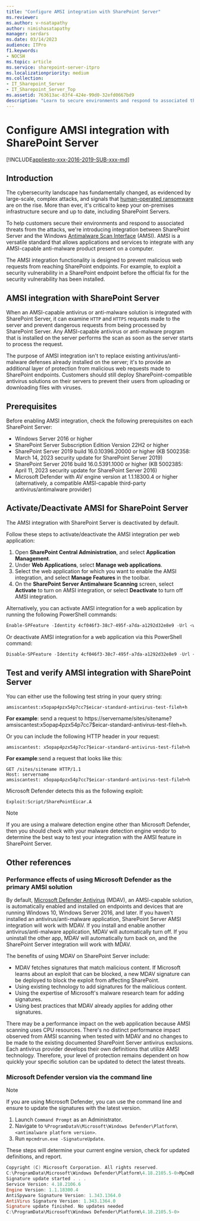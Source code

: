 ```yaml
---
title: "Configure AMSI integration with SharePoint Server"
ms.reviewer: 
ms.author: v-nsatapathy
author: nimishasatapathy
manager: serdars
ms.date: 03/14/2023
audience: ITPro
f1.keywords:
- NOCSH
ms.topic: article
ms.service: sharepoint-server-itpro
ms.localizationpriority: medium
ms.collection:
- IT_Sharepoint_Server
- IT_Sharepoint_Server_Top
ms.assetid: 763613ac-83f4-424e-99d0-32efd0667bd9
description: "Learn to secure environments and respond to associated threats from the attacks through AMSI."
---
```


# Configure AMSI integration with SharePoint Server

[!INCLUDE[appliesto-xxx-2016-2019-SUB-xxx-md](../includes/appliesto-xxx-2016-2019-SUB-xxx-md.md)]

## Introduction

The cybersecurity landscape has fundamentally changed, as evidenced by large-scale, complex attacks, and signals that [human-operated ransomware](/security/compass/human-operated-ransomware) are on the rise. More than ever, it's critical to keep your on-premises infrastructure secure and up to date, including SharePoint Servers. 

To help customers secure their environments and respond to associated threats from the attacks, we're introducing integration between SharePoint Server and the Windows
[Antimalware Scan Interface](/windows/win32/amsi/antimalware-scan-interface-portal) (AMSI). AMSI is a versatile standard that allows applications and services to integrate with any AMSI-capable anti-malware product present on a computer. 

The AMSI integration functionality is designed to prevent malicious web requests from reaching SharePoint endpoints. For example, to exploit a security vulnerability in a SharePoint endpoint before the official fix for the security vulnerability has been installed.

## AMSI integration with SharePoint Server

When an AMSI-capable antivirus or anti-malware solution is integrated with SharePoint Server, it can examine `HTTP` and `HTTPS` requests made to the server and prevent dangerous requests from being processed by SharePoint Server. Any AMSI-capable antivirus or anti-malware program that is installed on the server performs the scan as soon as the server starts to process the request.

The purpose of AMSI integration isn't to replace existing antivirus/anti-malware defenses already installed on the server; it's to provide an additional layer of protection from malicious web requests made to SharePoint endpoints. Customers should still deploy SharePoint-compatible antivirus solutions on their servers to prevent their users from uploading or downloading files with viruses.

## Prerequisites

Before enabling AMSI integration, check the following prerequisites on each SharePoint Server:

- Windows Server 2016 or higher
- SharePoint Server Subscription Edition Version 22H2 or higher
- SharePoint Server 2019 build 16.0.10396.20000 or higher (KB 5002358: March 14, 2023 security update for SharePoint Server 2019)
- SharePoint Server 2016 build 16.0.5391.1000 or higher (KB 5002385: April 11, 2023 security update for SharePoint Server 2016)
- Microsoft Defender with AV engine version at 1.1.18300.4 or higher (alternatively, a compatible AMSI-capable third-party antivirus/antimalware provider)

## Activate/Deactivate AMSI for SharePoint Server

The AMSI integration with SharePoint Server is deactivated by default. 

Follow these steps to activate/deactivate the AMSI integration per web application:

1. Open **SharePoint Central Administration**, and select **Application Management**.
2. Under **Web Applications**, select **Manage web applications**.
3. Select the web application for which you want to enable the AMSI integration, and select **Manage Features** in the toolbar.
4. On the **SharePoint Server Antimalware Scanning** screen, select **Activate** to turn on AMSI integration, or select **Deactivate** to turn off AMSI integration.

Alternatively, you can activate AMSI integration for a web application by running the following PowerShell commands:

```powershell
Enable-SPFeature -Identity 4cf046f3-38c7-495f-a7da-a1292d32e8e9 -Url <web application URL> 
```
Or deactivate AMSI integration for a web application via this PowerShell command:

```powershell
Disable-SPFeature -Identity 4cf046f3-38c7-495f-a7da-a1292d32e8e9 -Url <web application URL>  
```

## Test and verify AMSI integration with SharePoint Server

You can either use the following test string in your query string:

```
amsiscantest:x5opap4pzx54p7cc7$eicar-standard-antivirus-test-fileh+h
```
 
**For example**: send a request to https://servername/sites/sitename?amsiscantest:x5opap4pzx54p7cc7$eicar-standard-antivirus-test-fileh+h.

Or you can include the following HTTP header in your request:

```
amsiscantest: x5opap4pzx54p7cc7$eicar-standard-antivirus-test-fileh+h
```

**For example**:send a request that looks like this:

```
GET /sites/sitename HTTP/1.1
Host: servername
amsiscantest: x5opap4pzx54p7cc7$eicar-standard-antivirus-test-fileh+h
```

Microsoft Defender detects this as the following exploit:
 
```
Exploit:Script/SharePointEicar.A
```

> [!NOTE]
> If you are using a malware detection engine other than Microsoft Defender, then you should check with your malware detection engine vendor to determine the best way to test your integration with the AMSI feature in SharePoint Server.

## Other references

### Performance effects of using Microsoft Defender as the primary AMSI solution

By default, [Microsoft Defender Antivirus](https://support.microsoft.com/windows/stay-protected-with-windows-security-2ae0363d-0ada-c064-8b56-6a39afb6a963) (MDAV), an AMSI-capable solution, is automatically enabled and installed on endpoints and devices that are running Windows 10, Windows Server 2016, and later. If you haven't installed an antivirus/anti-malware application, SharePoint Server AMSI integration will work with MDAV. If you install and enable another antivirus/anti-malware application, MDAV will automatically turn off. If you uninstall the other app, MDAV will automatically turn back on, and the SharePoint Server integration will work with MDAV. 

The benefits of using MDAV on SharePoint Server include:

- MDAV fetches signatures that match malicious content. If Microsoft learns about an exploit that can be blocked, a new MDAV signature can be deployed to block the exploit from affecting SharePoint.
- Using existing technology to add signatures for the malicious content.
- Using the expertise of Microsoft's malware research team for adding signatures.
- Using best practices that MDAV already applies for adding other signatures.

There may be a performance impact on the web application because AMSI scanning uses CPU resources. There's no distinct performance impact observed from AMSI scanning when tested with MDAV and no changes to be made to the existing documented SharePoint Server antivirus exclusions. Each antivirus provider develops their own definitions that utilize AMSI technology. Therefore, your level of protection remains dependent on how quickly your specific solution can be updated to detect the latest threats.

### Microsoft Defender version via the command line

> [!NOTE]
> If you are using Microsoft Defender, you can use the command line and ensure to update the signatures with the latest version.

1. Launch `Command Prompt` as an Administrator.
2. Navigate to `%ProgramData%\Microsoft\Windows Defender\Platform\<antimalware platform version>`.
3. Run `mpcmdrun.exe -SignatureUpdate`.

These steps will determine your current engine version, check for updated definitions, and report.  

```powershell
Copyright (C) Microsoft Corporation. All rights reserved.
C:\ProgramData\Microsoft\Windows Defender\Platform\4.18.2105.5-0>MpCmdRun.exe -SignatureUpdate
Signature update started . . .
Service Version: 4.18.2106.6
Engine Version: 1.1.18300.4 
AntiSpyware Signature Version: 1.343.1364.0
AntiVirus Signature Version: 1.343.1364.0
Signature update finished. No updates needed
C:\ProgramData\Microsoft\Windows Defender\Platform\4.18.2105.5-0>
```

